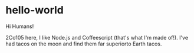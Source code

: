 # hello-world

Hi Humans!

2Co105 here, I like Node.js and Coffeescript (that's what I'm made of!).
I've had tacos on the moon and find them far superiorto Earth tacos.
